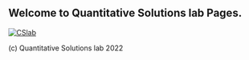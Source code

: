 ## Welcome to Quantitative Solutions lab Pages. 



[![CSlab](https://user-images.githubusercontent.com/31210499/170033950-2686c2fc-08c0-4c33-b097-9afa9f04f6d2.jpeg)](https://t.me/+P1OMIw8x6EkyODk6)



(c) Quantitative Solutions lab 2022
